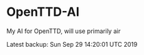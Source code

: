 # OpenTTD-AI
My AI for OpenTTD, will use primarily air

Latest backup: Sun Sep 29 14:20:01 UTC 2019
